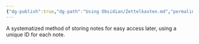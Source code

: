 ```yaml
---
{"dg-publish":true,"dg-path":"Using Obsidian/Zettelkasten.md","permalink":"/using-obsidian/zettelkasten/","noteIcon":"","created":"","updated":""}
---
```



A systematized method of storing notes for easy access later, using a unique ID for each note. 